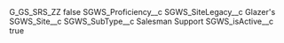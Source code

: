 <?xml version="1.0" encoding="UTF-8"?>
<CustomMetadata xmlns="http://soap.sforce.com/2006/04/metadata" xmlns:xsi="http://www.w3.org/2001/XMLSchema-instance" xmlns:xsd="http://www.w3.org/2001/XMLSchema">
    <label>G_GS_SRS_ZZ</label>
    <protected>false</protected>
    <values>
        <field>SGWS_Proficiency__c</field>
        <value xsi:nil="true"/>
    </values>
    <values>
        <field>SGWS_SiteLegacy__c</field>
        <value xsi:type="xsd:string">Glazer&apos;s</value>
    </values>
    <values>
        <field>SGWS_Site__c</field>
        <value xsi:nil="true"/>
    </values>
    <values>
        <field>SGWS_SubType__c</field>
        <value xsi:type="xsd:string">Salesman Support</value>
    </values>
    <values>
        <field>SGWS_isActive__c</field>
        <value xsi:type="xsd:boolean">true</value>
    </values>
</CustomMetadata>
